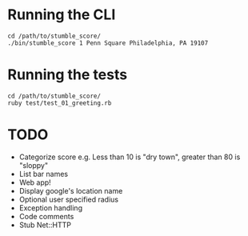 # Running the CLI

    cd /path/to/stumble_score/
    ./bin/stumble_score 1 Penn Square Philadelphia, PA 19107

# Running the tests

    cd /path/to/stumble_score/
    ruby test/test_01_greeting.rb

# TODO

+ Categorize score e.g. Less than 10 is "dry town", greater than 80 is "sloppy"
+ List bar names
+ Web app!
+ Display google's location name
+ Optional user specified radius
+ Exception handling
+ Code comments
+ Stub Net::HTTP

